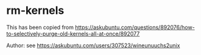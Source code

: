 # rm-kernels

This has been copied from https://askubuntu.com/questions/892076/how-to-selectively-purge-old-kernels-all-at-once/892077

Author: see https://askubuntu.com/users/307523/wineunuuchs2unix
